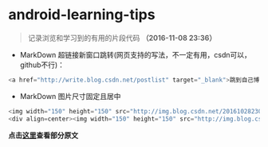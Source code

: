 # android-learning-tips
> 记录浏览和学习到的有用的片段代码  **（2016-11-08 23:36）**


 - MarkDown 超链接新窗口跳转(网页支持的写法，不一定有用，csdn可以，github不行)：
 
 ```java
 <a href="http://write.blog.csdn.net/postlist" target="_blank">跳到自己博客列表</a>
 ```
 - MarkDown 图片尺寸固定且居中
 
 ```java
 <img width="150" height="150" src="http://img.blog.csdn.net/20161028230559575"/>
 <div align=center><img width="150" height="150" src="http://img.blog.csdn.net/20161028230559575"/></div>
 ```
 
 

**点击[这里](https://github.com/youlookwhat/android-learning-tips/blob/master/PartSource.md)查看部分原文**
 

